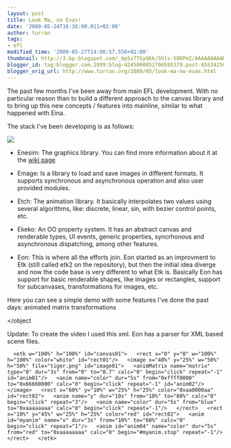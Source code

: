 ```yaml
---
layout: post
title: Look Ma, no Evas!
date: '2009-05-24T16:36:00.011+02:00'
author: turran
tags:
- efl
modified_time: '2009-05-27T14:06:57.550+02:00'
thumbnail: http://3.bp.blogspot.com/_bp5z7TGyQ6k/Shls-S8KPmI/AAAAAAAAADU/627hq5uzL6g/s72-c/stack.png
blogger_id: tag:blogger.com,1999:blog-4245000852706595379.post-8553425046068439419
blogger_orig_url: http://www.turran.org/2009/05/look-ma-no-evas.html
---
```


The past few months I've been away from main EFL development. With no particular reason than to build a different approach to the canvas library and to bring up this new concepts / features into mainline, similar to what happened with Eina.  
  
The stack I've been developing is as follows:  
  
[![](http://3.bp.blogspot.com/_bp5z7TGyQ6k/Shls-S8KPmI/AAAAAAAAADU/627hq5uzL6g/s400/stack.png)](http://3.bp.blogspot.com/_bp5z7TGyQ6k/Shls-S8KPmI/AAAAAAAAADU/627hq5uzL6g/s1600-h/stack.png)  
  

*   Enesim: The graphics library. You can find more information about it at the [wiki page](http://trac.enlightenment.org/e/wiki/Enesim)  
    
*   Emage: Is a library to load and save images in different formats. It supports synchronous and asynchronous operation and also user provided modules.  
    
*   Etch: The animation library. It basically interpolates two values using several algorithms, like: discrete, linear, sin, with bezier control points, etc.  
    
*   Ekeko: An OO property system. It has an abstract canvas and renderable types, UI events, generic properties, syncrhonous and asynchronous dispatching, among other features.  
    
*   Eon: This is where all the efforts join. Eon started as an improvment to Etk (still called etk2 on the repository), but then the initial idea diverge and now the code base is very different to what Etk is. Basically Eon has support for basic renderable shapes, like images or rectangles, support for subcanvases, transformations for images, etc.  
    

  
Here you can see a simple demo with some features I've done the past days: animated matrix transformations  
  
  
<object id="BLOG_video-995868701a49816b" class="BLOG_video_class" contentid="995868701a49816b" width="320" height="266"></object
  
  
Update: To create the video I used this xml. Eon has a parser for XML based scene files.  
  
`  
<etk w="100%" h="100%" id="canvas01">  
<rect x="0" y="0" w="100%" h="100%" color="white" id="rect01"/>  
<image x="40%" y="25%" w="50%" h="50%" file="tiger.png" id="image01">  
<animMatrix name="matrix" type="0" dur="3s" from="0" to="0.7" calc="0" begin="click" repeat="-1" id="anim01"/>  
<anim name="color" dur="5s" from="0xffff0000" to="0x66660000" calc="0" begin="click" repeat="-1" id="anim02"/>  
</image>  
<rect x="60%" y="10%" w="25%" h="25%" color="0xaa0000aa" id="rect02">  
<anim name="y" dur="10s" from="10%" to="80%" calc="0" begin="click" repeat="3"/>  
<anim name="color" dur="5s" from="blue" to="0xaaaaaaaa" calc="0" begin="click" repeat="-1"/>  
</rect>  
<rect x="10%" y="45%" w="25%" h="25%" color="red" id="rect02">  
<anim id="myanim" name="x" dur="3s" from="10%" to="60%" calc="0" begin="click" repeat="1"/>  
<anim id="anim04" name="color" dur="5s" from="red" to="0xaaaaaaaa" calc="0" begin="#myanim.stop" repeat="-1"/>  
</rect>  
</etk>  
`
